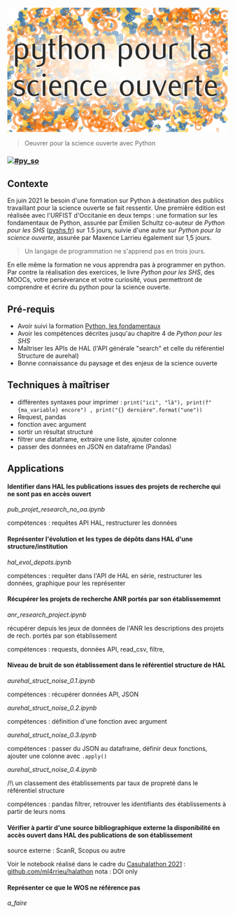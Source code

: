 
![Python pour la science ouverte](./img/py_so_com.png)

> Oeuvrer pour la science ouverte avec Python


### [![](https://img.shields.io/badge/Twitter-1DA1F2?style=for-the-badge&logo=twitter&logoColor=white)#py_so](https://twitter.com/hashtag/py_so?src=hashtag_click)



## Contexte

En juin 2021 le besoin d'une formation sur Python à destination des publics travaillant pour la science ouverte se fait ressentir. Une première édition est réalisée avec l'URFIST d'Occitanie en deux temps : une formation sur les fondamentaux de Python, assurée par Émilien Schultz co-auteur de _Python pour les SHS_ ([pyshs.fr](http://pyshs.fr/)) sur 1.5 jours, suivie d'une autre sur _Python pour la science ouverte_, assurée par Maxence Larrieu également sur 1,5 jours. 

> Un langage de programmation ne s'apprend pas en trois jours.

En elle même la formation ne vous apprendra pas à programmer en python. Par contre la réalisation des exercices, le livre _Python pour les SHS_, des MOOCs, votre perséverance et votre curiosité, vous permettront de comprendre et écrire du python pour la science ouverte.



## Pré-requis

- Avoir suivi la formation [Python, les fondamentaux](https://github.com/pyshs/Formation-URFIST-2021-Toulouse-ScienceOuverte)
- Avoir les compétences décrites jusqu'au chapitre 4 de _Python pour les SHS_
- Maîtriser les APIs de HAL (l'API générale "search" et celle du référentiel Structure de aurehal)
- Bonne connaissance du paysage et des enjeux de la science ouverte



## Techniques à maîtriser

* différentes syntaxes pour imprimer : `print("ici", "là"), print(f"{ma_variable} encore") , print("{} dernière".format("une"))`
* Request, pandas
* fonction avec argument 
* sortir un résultat structuré
* filtrer une dataframe, extraire une liste, ajouter colonne 
* passer des données en JSON en dataframe (Pandas)

 
## Applications

#### Identifier dans HAL les publications issues des projets de recherche qui ne sont pas en accès ouvert

_pub_projet_research_no_oa.ipynb_

compétences : requêtes API HAL, restructurer les données


#### Représenter l'évolution et les types de dépôts dans HAL d'une structure/institution

_hal_evol_depots.ipynb_

compétences : requêter dans l'API de HAL en série, restructurer les données, graphique pour les représenter


#### Récupérer les projets de recherche ANR portés par son établissememnt

_anr_research_project.ipynb_

récupérer depuis les jeux de données de l'ANR les descriptions des projets de rech. portés par son établissement

compétences : requests, données API, read_csv, filtre, 


#### Niveau de bruit de son établissement dans le référentiel structure de HAL

_aurehal_struct_noise_0.1.ipynb_

compétences : récupérer données API, JSON

_aurehal_struct_noise_0.2.ipynb_

compétences : définition d'une fonction avec argument

_aurehal_struct_noise_0.3.ipynb_

compétences : passer du JSON au dataframe, définir deux fonctions, ajouter une colonne avec `.apply()`

_aurehal_struct_noise_0.4.ipynb_

/!\ un classement des établissements par taux de propreté dans le référentiel structure

compétences : pandas filtrer, retrouver les identifiants des établissements à partir de leurs noms


#### Vérifier à partir d'une source bibliographique externe la disponibilité en accès ouvert dans HAL des publications de son établissement

source externe : ScanR, Scopus ou autre 

Voir le notebook réalisé dans le cadre du [Casuhalathon 2021](https://casuhal2021.sciencesconf.org/resource/page/id/8) :  [github.com/ml4rrieu/halathon](https://github.com/ml4rrieu/halathon)
nota : DOI only


#### Représenter ce que le WOS ne référence pas

_a_faire_




<!--
    Récupérer les données du BSO [Univ. Paris](https://github.com/ml4rrieu/bso_univ_paris). Identifier ce qui n'est pas dans le WOS. 
    ### Retrouver dans Zenodo les données de la recherche de son établissement
-->


<!--
Identifier dans les chapitres d'ouvrage qui peuvent être déposés en Accès ouvert. pour Springer voir
https://oaamu.hypotheses.org/2197


-->